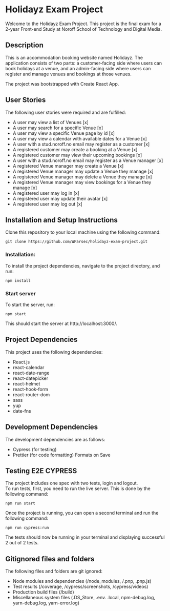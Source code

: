 # Holidayz Exam Project

Welcome to the Holidayz Exam Project. This project is the final exam for a 2-year Front-end Study at Noroff School of Technology and Digital Media.

## Description

This is an accommodation booking website named Holidayz. The application consists of two parts: a customer-facing side where users can book holidays at a venue, and an admin-facing side where users can register and manage venues and bookings at those venues.

The project was bootstrapped with Create React App.

## User Stories

The following user stories were required and are fulfilled:

- A user may view a list of Venues [x]
- A user may search for a specific Venue [x]
- A user may view a specific Venue page by id [x]
- A user may view a calendar with available dates for a Venue [x]
- A user with a stud.noroff.no email may register as a customer [x]
- A registered customer may create a booking at a Venue [x]
- A registered customer may view their upcoming bookings [x]
- A user with a stud.noroff.no email may register as a Venue manager [x]
- A registered Venue manager may create a Venue [x]
- A registered Venue manager may update a Venue they manage [x]
- A registered Venue manager may delete a Venue they manage [x]
- A registered Venue manager may view bookings for a Venue they manage [x]
- A registered user may log in [x]
- A registered user may update their avatar [x]
- A registered user may log out [x]

## Installation and Setup Instructions

Clone this repository to your local machine using the following command:

```
git clone https://github.com/WParsec/holidayz-exam-project.git
```

### Installation:

To install the project dependencies, navigate to the project directory, and run:

```
npm install
```

### Start server

To start the server, run:

```
npm start
```

This should start the server at http://localhost:3000/.

## Project Dependencies

This project uses the following dependencies:

- React.js
- react-calendar
- react-date-range
- react-datepicker
- react-helmet
- react-hook-form
- react-router-dom
- sass
- yup
- date-fns

## Development Dependencies

The development dependencies are as follows:

- Cypress (for testing)
- Prettier (for code formatting) Formats on Save

## Testing E2E CYPRESS

The project includes one spec with two tests, login and logout.  
To run tests, first, you need to run the live server. This is done by the following command:

```
npm run start
```

Once the project is running, you can open a second terminal and run the following command:

```
npm run cypress:run
```

The tests should now be running in your terminal and displaying successful 2 out of 2 tests.

## Gitignored files and folders

The following files and folders are git ignored:

- Node modules and dependencies (/node_modules, /.pnp, .pnp.js)
- Test results (/coverage, /cypress/screenshots, /cypress/videos)
- Production build files (/build)
- Miscellaneous system files (.DS_Store, .env. .local, npm-debug.log, yarn-debug.log, yarn-error.log)
